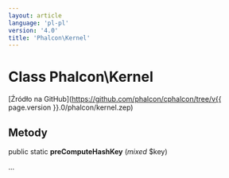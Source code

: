 ```yaml
---
layout: article
language: 'pl-pl'
version: '4.0'
title: 'Phalcon\Kernel'
---
```

# Class **Phalcon\Kernel**

[Źródło na GitHub](https://github.com/phalcon/cphalcon/tree/v{{ page.version }}.0/phalcon/kernel.zep)

## Metody

public static **preComputeHashKey** (*mixed* $key)

...